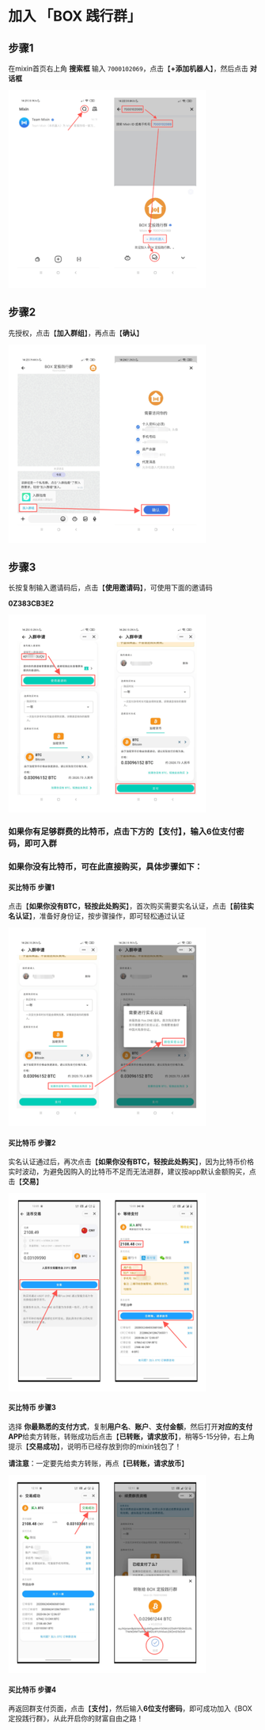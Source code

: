 # 加入 「BOX 践行群」

## 步骤1
在mixin首页右上角 **搜索框** 输入 `7000102069`，点击【**+添加机器人**】，然后点击 **对话框**

  <img src='../assets/join-box-1.png' alt='加入BOX践行群之搜索机器人' width='400'/>

## 步骤2
先授权，点击【**加入群组**】，再点击【**确认**】

  <img src='../assets/join-box-2.png' alt='加入BOX践行群之加入群组' width='400'/>

## 步骤3
长按复制输入邀请码后，点击【**使用邀请码**】，可使用下面的邀请码

**0Z383CB3E2**

  <img src='../assets/join-box-3.png' alt='加入BOX践行群之使用邀请码' width='400'/>

### 如果你有足够群费的比特币，点击下方的【支付】，输入6位支付密码，即可入群

### 如果你没有比特币，可在此直接购买，具体步骤如下：

#### 买比特币 步骤1
点击【**如果你没有BTC，轻按此处购买**】，首次购买需要实名认证，点击【**前往实名认证**】，准备好身份证，按步骤操作，即可轻松通过认证

  <img src='../assets/join-box-4.png' alt='加入BOX践行群之实名认证' width='400'/>

#### 买比特币 步骤2
实名认证通过后，再次点击【**如果你没有BTC，轻按此处购买**】，因为比特币价格实时波动，为避免因购入的比特币不足而无法进群，建议按app默认金额购买，点击【**交易**】

  <img src='../assets/join-box-5.png' alt='加入BOX践行群之购买BTC' width='400'/>

#### 买比特币 步骤3
选择 **你最熟悉的支付方式**，复制**用户名**、**账户**、**支付金额**，然后打开**对应的支付APP**给卖方转账，转账成功后点击【**已转账，请求放币**】，稍等5-15分钟，右上角提示【**交易成功**】，说明币已经存放到你的mixin钱包了！

**请注意**：一定要先给卖方转账，再点【**已转账，请求放币**】

  <img src='../assets/join-box-6.png' alt='加入BOX践行群之放币' width='400'/>

#### 买比特币 步骤4
再返回群支付页面，点击【**支付**】，然后输入**6位支付密码**，即可成功加入《BOX定投践行群》，从此开启你的财富自由之路！

